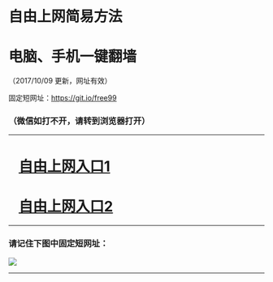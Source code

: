 ﻿# 自由上网简易方法

# 电脑、手机一键翻墙

（2017/10/09 更新，网址有效）

固定短网址：https://git.io/free99

### （微信如打不开，请转到浏览器打开）


***





# &nbsp;&nbsp; <a href="http://ft2321519959.fwq-tz-1001.info/fwqtz01.html?t=100900114126 " target="_blank">自由上网入口1</a>
# &nbsp;&nbsp; <a href="http://ft2753025454.fwq-tz-1002.info/fwqtz02.html?t=100900127396 " target="_blank">自由上网入口2</a>
***

### 请记住下图中固定短网址：

<img src="https://s3-us-west-2.amazonaws.com/fwq-1001/yjfq-20170905okok.png" /> 


***

